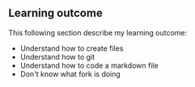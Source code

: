 ## Learning outcome

This following section describe my learning outcome:

+ Understand how to create files
+ Understand how to git
+ Understand how to code a markdown file
+ Don't know what fork is doing
